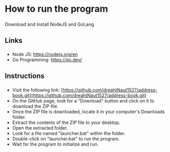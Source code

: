# How to run the program

###

<p align="left">Download and Install NodeJS and GoLang</p>

###

## Links

###

* Node JS: https://nodejs.org/en
* Go Programming: https://go.dev/

###

## Instructions

###


- Visit the following link: [https://github.com/dreahtNaut1527/address-book.git](https://github.com/dreahtNaut1527/address-book.git)
- On the GitHub page, look for a "Download" button and click on it to download the ZIP file.
- Once the ZIP file is downloaded, locate it in your computer's Downloads folder.
- Extract the contents of the ZIP file to your desktop.
- Open the extracted folder.
- Look for a file named "launcher.bat" within the folder.
- Double-click on "launcher.bat" to run the program.
- Wait for the program to initialize and run.

###